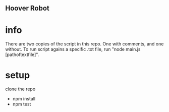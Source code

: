 ## Hoover Robot

# info
There are two copies of the script in this repo. One with comments, and one without.
To run script agains a specific .txt file, run "node main.js [pathoftextfile]".

# setup 
clone the repo
- npm install
- npm test